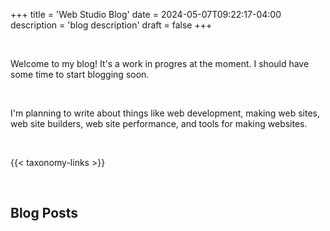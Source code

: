 +++
title = 'Web Studio Blog'
date = 2024-05-07T09:22:17-04:00
description = 'blog description'
draft = false
+++

<br>

Welcome to my blog!  It's a work in progres at the moment.  I should have some time to start blogging soon.  

<br>

I'm planning to write about things like web development, making web sites, web site builders, web site performance, and tools for making websites.

<br>

{{< taxonomy-links >}}

<br>

## Blog Posts
